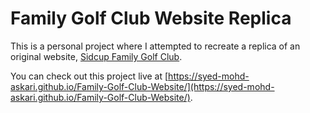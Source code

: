 # Family Golf Club Website Replica

This is a personal project where I attempted to recreate a replica of an original website, [Sidcup Family Golf Club](https://sidcupfamilygolf.com/).

You can check out this project live at [https://syed-mohd-askari.github.io/Family-Golf-Club-Website/](https://syed-mohd-askari.github.io/Family-Golf-Club-Website/).

